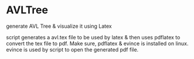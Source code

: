 # AVLTree
generate AVL Tree &amp; visualize it using Latex


script generates a avl.tex file to be used by latex & then uses pdflatex to convert the tex file to pdf.
Make sure, pdflatex & evince is installed on linux.
evince is used by script to open the generated pdf file.
